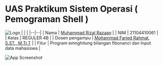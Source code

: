 # UAS Praktikum Sistem Operasi ( Pemograman Shell )
![Logo](https://seeklogo.com/images/U/ubuntu-logo-8B7C9ED4AD-seeklogo.com.png)
|  |  |
|--|--|
| Nama | [Muhammad Rizal Razaan](https://wa.me/qr/QAST545VUX4DP1) |
| NIM | 21104410061 |
| Kelas | REGULER 4B |
| Dosen pengampu | [Mohammad Faried Rahmat, S.ST., M.Tr.T](https://github.com/mrhmt80) |
| Fitur | Program emnghitung bilangan fibonanci dan Input data mahasiswa |





![App Screenshot]([https://via.placeholder.com/468x300?text=App+Screenshot+Here](https://github.com/newbieRizal/UAS-Praktikum-Sistem-Operasi/issues/1#issue-1817547270)https://github.com/newbieRizal/UAS-Praktikum-Sistem-Operasi/issues/1#issue-1817547270)
